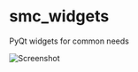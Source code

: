# smc_widgets
PyQt widgets for common needs


<!-- ![alt text](https://github.com/striker-samuel/smc_widgets/blob/master/selector_example.jpg?raw=true) -->
![Screenshot](selector_example.png)
